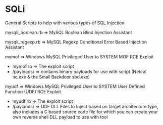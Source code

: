 SQLi
====

General Scripts to help with various types of SQL Injection

mysqli_boolean.rb => MySQL Boolean Blind Injection Assistant

mysqli_regexp.rb  => MySQL Regexp Conditional Error Based Injection Assistant

mymof => Windows MySQL Privileged User to SYSTEM MOF RCE Exploit
  - mymof.rb => The exploit script
  - /payloads/ => contains binary payloads for use with script (Netcat nc.exe & the Small Backdoor sbd.exe)

myudf => Windows MySQL Privileged User to SYSTEM User Defined Function (UDF) RCE Exploit
  - myudf.rb => The exploit script
  - /paylaods/ => UDF DLL Files to Inject based on target architecture type, also includes a C based source code file for which you can create your own reverse shell DLL payload to use with tool
